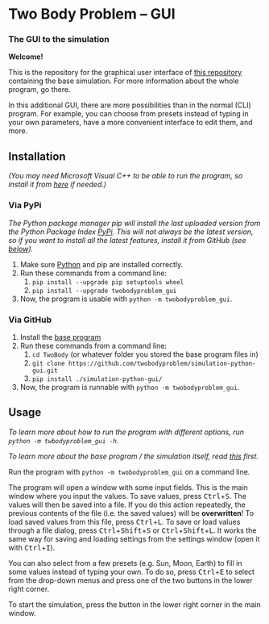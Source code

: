 # Two Body Problem &ndash; GUI

### The GUI to the simulation

**Welcome!**

This is the repository for the graphical user interface of
[this repository](https://github.com/twobodyproblem/simulation-python)
containing the base simulation. For more information about the whole program,
go there.

In this additional GUI, there are more possibilities than in the normal (CLI)
program. For example, you can choose from presets instead of typing in your own
parameters, have a more convenient interface to edit them, and more.

## Installation

*(You may need Microsoft Visual C++ to be able to run the program, so install
it from [here](https://visualstudio.microsoft.com/visual-cpp-build-tools) if
needed.)*

### Via PyPi

*The Python package manager pip will install the last uploaded version from the
Python Package Index [PyPi](https://pypi.org/project/twobodyproblem_gui). This
will not always be the latest version, so if you want to install all the latest
features, install it from GitHub (see [below](#via-github)).*

1. Make sure [Python](https://www.python.org/downloads) and pip are installed
   correctly.
1. Run these commands from a command line:
    1. `pip install --upgrade pip setuptools wheel`
    1. `pip install --upgrade twobodyproblem_gui`
1. Now, the program is usable with `python -m twobodyproblem_gui`.

### Via GitHub

1. Install the
   [base program](https://github.com/twobodyproblem/simulation-python#via-github)
1. Run these commands from a command line:
    1. `cd TwoBody` (or whatever folder you stored the base program files in)
    1. `git clone https://github.com/twobodyproblem/simulation-python-gui.git`
    1. `pip install ./simulation-python-gui/`
1. Now, the program is runnable with `python -m twobodyproblem_gui`.

## Usage

*To learn more about how to run the program with different options,
run `python -m twbodyproblem_gui -h`.*

*To learn more about the base program / the simulation itself, read
[this](https://github.com/twobodyproblem/simulation-python#usage) first.*

Run the program with `python -m twobodyproblem_gui` on a command line.

The program will open a window with some input fields. This is the main window
where you input the values. To save values, press <kbd>Ctrl</kbd>+<kbd>S</kbd>.
The values will then be saved into a file. If you do this action repeatedly,
the previous contents of the file (i.e. the saved values) will be
**overwritten**! To load saved values from this file, press
<kbd>Ctrl</kbd>+<kbd>L</kbd>. To save or load values through a file dialog,
press <kbd>Ctrl</kbd>+<kbd>Shift</kbd>+<kbd>S</kbd> or
<kbd>Ctrl</kbd>+<kbd>Shift</kbd>+<kbd>L</kbd>. It works the same way for saving
and loading settings from the settings window (open it with
<kbd>Ctrl</kbd>+<kbd>I</kbd>).

You can also select from a few presets (e.g. Sun, Moon, Earth) to fill in some
values instead of typing your own. To do so, press <kbd>Ctrl</kbd>+<kbd>E</kbd>
to select from the drop-down menus and press one of the two buttons in the
lower right corner.

To start the simulation, press the button in the lower right corner in the main
window.
